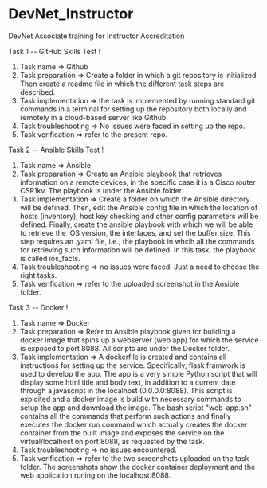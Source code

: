 # DevNet_Instructor
DevNet Associate training for Instructor Accreditation

Task 1 -- GitHub Skills Test !

1. Task name => Github
2. Task preparation => Create a folder in which a git repository is initialized. Then create a readme file in which the different task steps are described.
3. Task implementation => the task is implemented by running standard git commands in a terminal for setting up the repository both locally and remotely in a cloud-based server like Github.
4. Task troubleshooting => No issues were faced in setting up the repo.
5. Task verification => refer to the present repo.

Task 2 -- Ansible Skills Test !

1. Task name => Ansible
2. Task preparation => Create an Ansible playbook that retrieves information on a remote devices, in the specific case it is a Cisco router CSR1kv. The playbook is under the Ansible folder.
3. Task implementation => Create a folder on which the Ansible directory will be defined. Then, edit the Ansible config file in which the location of hosts (inventory), host key checking and other config parameters will be defined. Finally, create the ansible playbook with which we will be able to retrieve the IOS version, the interfaces, and set the buffer size. This step requires an .yaml file, i.e., the playbook in whcih all the commands for retrieving such information will be defined. In this task, the playbook is called ios_facts.
4. Task troubleshooting => no issues were faced. Just a need to choose the right tasks.
5. Task verification => refer to the uploaded screenshot in the Ansible folder. 

Task 3 -- Docker !

1. Task name => Docker
2. Task preparation => Refer to Ansible playbook given for building a docker image that spins up a webserver (web app) for which the service is exposed to port 8088. All scripts are under the Docker folder.
3. Task implementation => A dockerfile is created and contains all instructions for setting up the service. Specifically, flask framwork is used to develop the app. The app is a very simple Python script that will display some html title and body text, in addition to a current date through a javascript in the localhost (0.0.0.0:8088). This script is exploited and a docker image is build with necessary commands to setup the app and download the image. The bash script "web-app.sh" contains all the commands that perform such actions and finally executes the docker run command which actually creates the docker container from the built image and exposes the service on the virtual/localhost on port 8088, as requested by the task.
4. Task troubleshooting => no issues encountered.
5. Task verification => refer to the two screenshots uploaded un the task folder. The screenshots show the docker container deployment and the web application runing on the localhost:8088.
